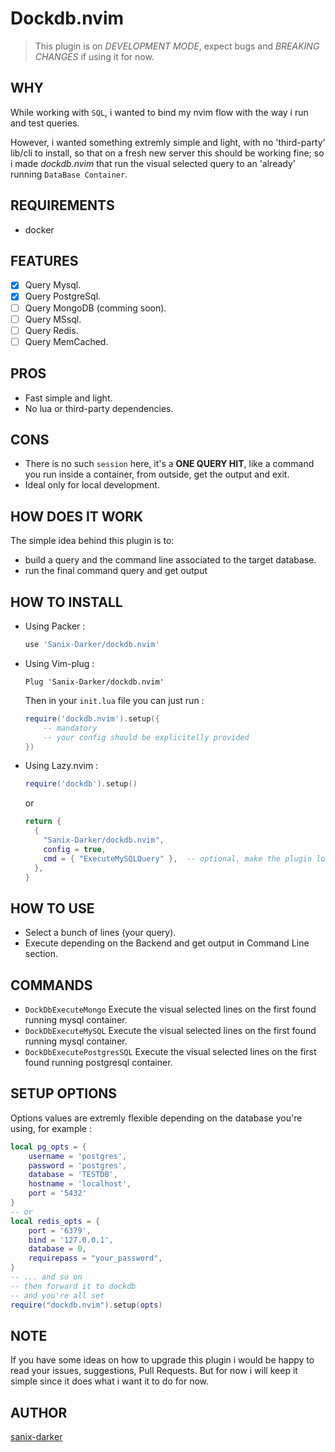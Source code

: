 # Dockdb.nvim

> This plugin is on *DEVELOPMENT MODE*, expect bugs and *BREAKING CHANGES* if using it for now.

## WHY

While working with `SQL`, i wanted to bind my nvim flow with the way i run and test queries.

However, i wanted something extremly simple and light,
with no 'third-party' lib/cli to install, so that on a fresh new server this should be working fine; so i made *dockdb.nvim* that run the visual selected query
to an 'already' running `DataBase Container`.

## REQUIREMENTS

- docker

## FEATURES

- [x] Query Mysql.
- [x] Query PostgreSql.
- [ ] Query MongoDB (comming soon).
- [ ] Query MSsql.
- [ ] Query Redis.
- [ ] Query MemCached.

## PROS

- Fast simple and light.
- No lua or third-party dependencies.

## CONS

- There is no such `session` here, it's a **ONE QUERY HIT**, like a command you run inside a container, from outside, get the output and exit.
- Ideal only for local development.

## HOW DOES IT WORK

The simple idea behind this plugin is to:
- build a query and the command line associated to the target database.
- run the final command query and get output

## HOW TO INSTALL

- Using Packer :
    ```lua
    use 'Sanix-Darker/dockdb.nvim'
    ```

- Using Vim-plug :
    ```
    Plug 'Sanix-Darker/dockdb.nvim'
    ```

    Then in your `init.lua` file you can just run :

    ```lua
    require('dockdb.nvim').setup({
        -- mandatory
        -- your config should be explicitelly provided
    })
    ```

- Using Lazy.nvim :

    ```lua
    require('dockdb').setup()
    ```
    or

    ```lua
    return {
      {
        "Sanix-Darker/dockdb.nvim",
        config = true,
        cmd = { "ExecuteMySQLQuery" },  -- optional, make the plugin loads at cmd executed
      },
    }
    ```

## HOW TO USE

- Select a bunch of lines (your query).
- Execute depending on the Backend and get output in Command Line section.

## COMMANDS

- `DockDbExecuteMongo` Execute the visual selected lines on the first found running mysql container.
- `DockDbExecuteMySQL` Execute the visual selected lines on the first found running mysql container.
- `DockDbExecutePostgresSQL` Execute the visual selected lines on the first found running postgresql container.


## SETUP OPTIONS

Options values are extremly flexible depending on the database you're using,
for example :
```lua
local pg_opts = {
    username = 'postgres',
    password = 'postgres',
    database = 'TESTDB',
    hostname = 'localhost',
    port = '5432'
}
-- or
local redis_opts = {
    port = '6379',
    bind = '127.0.0.1',
    database = 0,
    requirepass = "your_password",
}
-- ... and so on
-- then forward it to dockdb
-- and you're all set
require("dockdb.nvim").setup(opts)
```

## NOTE

If you have some ideas on how to upgrade this plugin i would be happy to read your issues, suggestions, Pull Requests.
But for now i will keep it simple since it does what i want it to do for now.

## AUTHOR

[sanix-darker](https://github.com/sanix-darker)
